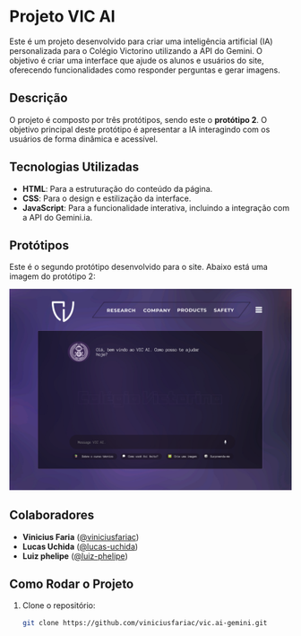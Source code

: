 # Projeto VIC AI

Este é um projeto desenvolvido para criar uma inteligência artificial (IA) personalizada para o Colégio Victorino utilizando a API do Gemini. O objetivo é criar uma interface que ajude os alunos e usuários do site, oferecendo funcionalidades como responder perguntas e gerar imagens.

## Descrição

O projeto é composto por três protótipos, sendo este o **protótipo 2**. O objetivo principal deste protótipo é apresentar a IA interagindo com os usuários de forma dinâmica e acessível.

## Tecnologias Utilizadas

- **HTML**: Para a estruturação do conteúdo da página.
- **CSS**: Para o design e estilização da interface.
- **JavaScript**: Para a funcionalidade interativa, incluindo a integração com a API do Gemini.ia.

## Protótipos

Este é o segundo protótipo desenvolvido para o site. Abaixo está uma imagem do protótipo 2:

![alt text](/front-end/assets/img/prototipo/image.png)

## Colaboradores

- **Vinicius Faria** ([@viniciusfariac](https://github.com/viniciusfariac))
- **Lucas Uchida** ([@lucas-uchida](https://github.com/lennoxP))
- **Luiz phelipe** ([@luiz-phelipe](https://github.com/luiz0ph))

## Como Rodar o Projeto

1. Clone o repositório:
   ```bash
   git clone https://github.com/viniciusfariac/vic.ai-gemini.git
